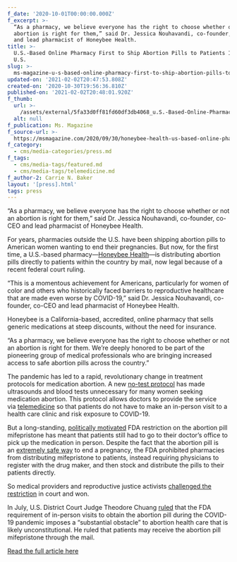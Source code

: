```yaml
---
f_date: '2020-10-01T00:00:00.000Z'
f_excerpt: >-
  “As a pharmacy, we believe everyone has the right to choose whether or not an
  abortion is right for them,” said Dr. Jessica Nouhavandi, co-founder, co-CEO
  and lead pharmacist of Honeybee Health.
title: >-
  U.S.-Based Online Pharmacy First to Ship Abortion Pills to Patients Inside the
  U.S.
slug: >-
  ms-magazine-u-s-based-online-pharmacy-first-to-ship-abortion-pills-to-patients-inside-the-u-s
updated-on: '2021-02-02T20:47:53.808Z'
created-on: '2020-10-30T19:56:36.810Z'
published-on: '2021-02-02T20:48:01.920Z'
f_thumb:
  url: >-
    /assets/external/5fa33d0ff81fd60df3db4068_u.S.-Based-Online-Pharmacy-First-to-Ship-Abortion-Pills-to-Patients-Inside-the-U.S..jpg
  alt: null
f_publication: Ms. Magazine
f_source-url: >-
  https://msmagazine.com/2020/09/30/honeybee-health-us-based-online-pharmacy-first-to-ship-abortion-pills-to-patients-inside-the-u-s/
f_category:
  - cms/media-categories/press.md
f_tags:
  - cms/media-tags/featured.md
  - cms/media-tags/telemedicine.md
f_author-2: Carrie N. Baker
layout: '[press].html'
tags: press
---
```


“As a pharmacy, we believe everyone has the right to choose whether or not an abortion is right for them,” said Dr. Jessica Nouhavandi, co-founder, co-CEO and lead pharmacist of Honeybee Health.

For years, pharmacies outside the U.S. have been shipping abortion pills to American women wanting to end their pregnancies. But now, for the first time, a U.S.-based pharmacy—[Honeybee Health](https://honeybeehealth.com/)—is distributing abortion pills directly to patients within the country by mail, now legal because of a recent federal court ruling.

“This is a momentous achievement for Americans, particularly for women of color and others who historically faced barriers to reproductive healthcare that are made even worse by COVID-19,” said Dr. Jessica Nouhavandi, co-founder, co-CEO and lead pharmacist of Honeybee Health.

Honeybee is a California-based, accredited, online pharmacy that sells generic medications at steep discounts, without the need for insurance.

“As a pharmacy, we believe everyone has the right to choose whether or not an abortion is right for them. We’re deeply honored to be part of the pioneering group of medical professionals who are bringing increased access to safe abortion pills across the country.”

The pandemic has led to a rapid, revolutionary change in treatment protocols for medication abortion. A new [no-test protocol](https://msmagazine.com/2020/05/13/no-test-medication-abortion-increases-safety-and-access-during-covid-19/) has made ultrasounds and blood tests unnecessary for many women seeking medication abortion. This protocol allows doctors to provide the service via [telemedicine](https://msmagazine.com/2020/03/26/telemedicine-abortion-what-it-is-and-why-we-need-it-now-more-than-ever/) so that patients do not have to make an in-person visit to a health care clinic and risk exposure to COVID-19.

But a long-standing, [politically motivated](https://msmagazine.com/2020/05/20/feminist-multi-front-battle-to-end-fdas-abortion-pill-restriction/) FDA restriction on the abortion pill mifepristone has meant that patients still had to go to their doctor’s office to pick up the medication in person. Despite the fact that the abortion pill is an [extremely safe way](https://www.guttmacher.org/gpr/2019/05/improving-access-abortion-telehealth) to end a pregnancy, the FDA prohibited pharmacies from distributing mifepristone to patients, instead requiring physicians to register with the drug maker, and then stock and distribute the pills to their patients directly.

So medical providers and reproductive justice activists [challenged the restriction](https://msmagazine.com/2020/07/21/the-abortion-pill-mifepristone-just-became-easier-to-get/) in court and won.

In July, U.S. District Court Judge Theodore Chuang [ruled](https://www.acog.org/-/media/project/acog/acogorg/files/advocacy/pi-order-medication-abortion-71320.pdf?la=en&hash=D20597427CA8EBEA568D45EB9672AA80) that the FDA requirement of in-person visits to obtain the abortion pill during the COVID-19 pandemic imposes a “substantial obstacle” to abortion health care that is likely unconstitutional. He ruled that patients may receive the abortion pill mifepristone through the mail.

[Read the full article here](https://msmagazine.com/2020/09/30/honeybee-health-us-based-online-pharmacy-first-to-ship-abortion-pills-to-patients-inside-the-u-s/)
